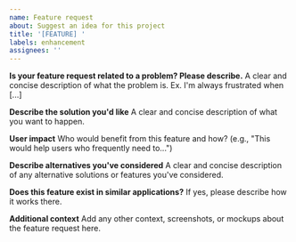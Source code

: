 ```yaml
---
name: Feature request
about: Suggest an idea for this project
title: '[FEATURE] '
labels: enhancement
assignees: ''
---
```


**Is your feature request related to a problem? Please describe.**
A clear and concise description of what the problem is. Ex. I'm always frustrated when [...]

**Describe the solution you'd like**
A clear and concise description of what you want to happen.

**User impact**
Who would benefit from this feature and how? (e.g., "This would help users who frequently need to...")

**Describe alternatives you've considered**
A clear and concise description of any alternative solutions or features you've considered.

**Does this feature exist in similar applications?**
If yes, please describe how it works there.

**Additional context**
Add any other context, screenshots, or mockups about the feature request here.